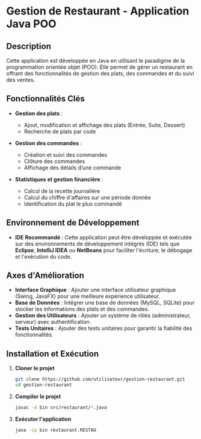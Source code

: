 # Gestion de Restaurant - Application Java POO

## Description
Cette application est développée en Java en utilisant le paradigme de la programmation orientée objet (POO). Elle permet de gérer un restaurant en offrant des fonctionnalités de gestion des plats, des commandes et du suivi des ventes.

## Fonctionnalités Clés
- **Gestion des plats** :
  - Ajout, modification et affichage des plats (Entrée, Suite, Dessert)
  - Recherche de plats par code

- **Gestion des commandes** :
  - Création et suivi des commandes
  - Clôture des commandes
  - Affichage des détails d’une commande

- **Statistiques et gestion financière** :
  - Calcul de la recette journalière
  - Calcul du chiffre d'affaires sur une période donnée
  - Identification du plat le plus commandé

## Environnement de Développement
- **IDE Recommandé** : Cette application peut être développée et exécutée sur des environnements de développement intégrés (IDE) tels que **Eclipse**, **IntelliJ IDEA** ou **NetBeans** pour faciliter l'écriture, le débogage et l'exécution du code.

## Axes d'Amélioration
- **Interface Graphique** : Ajouter une interface utilisateur graphique (Swing, JavaFX) pour une meilleure expérience utilisateur.
- **Base de Données** : Intégrer une base de données (MySQL, SQLite) pour stocker les informations des plats et des commandes.
- **Gestion des Utilisateurs** : Ajouter un système de rôles (administrateur, serveur) avec authentification.
- **Tests Unitaires** : Ajouter des tests unitaires pour garantir la fiabilité des fonctionnalités.

## Installation et Exécution
1. **Cloner le projet**  
   ```sh
   git clone https://github.com/utilisateur/gestion-restaurant.git
   cd gestion-restaurant
   ```

2. **Compiler le projet**  
   ```sh
   javac -d bin src/restaurant/*.java
   ```

3. **Exécuter l'application**  
   ```sh
   java -cp bin restaurant.RESTAU
   ```
